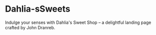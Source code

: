 # Dahlia-sSweets
Indulge your senses with Dahlia's Sweet Shop – a delightful landing page crafted by John Dranreb.
